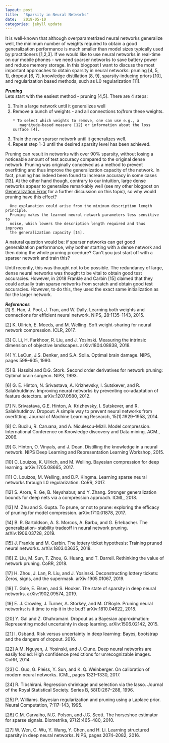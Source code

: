 ```yaml
---
layout: post
title:  "Sparsity in Neural Networks"
date:   2019-05-10 
categories: jekyll update
---
```


It is well-known that although overparametrized neural networks generalize well, the minimum number of weights required to obtain a good generalization performance is much smaller than model sizes typically used by practitioners [1,2,3]. If we would like to use neural networks in real-time on our mobile phones - we need sparser networks to save battery power and reduce memory storage. In this blogpost I want to discuss the most important approaches to obtain sparsity in neural networks: pruning [4, 5, 1], dropout [6, 7], knowledge distillation [8, 9], sparsity-inducing priors [10], and regularization based methods, such as L0 regularization [11]. 

***Pruning***<br>
Lets start with the easiest method - pruning [4,5]. There are 4 steps:
<ol>
<li> Train a large network until it generalizes well </li>
<li> Remove a bunch of weights - and all connections to/from these weights. </li>
 
    * To select which weights to remove, one can use e.g., a 
       magnitude-based measure [12] or information about the loss surface [4]. 

<li> Train the new sparser network until it generalizes well. </li>
<li> Repeat step 1-3 until the desired sparsity level has been achieved. </li>
</ol>

Pruning can result in networks with over 90% sparsity, without losing a noticeable amount of test accuracy compared to the original dense network. Pruning was originally conceived as a method to prevent overfitting and thus improve the generalization capacity of the network. In fact, pruning has indeed been found to increase accuracy in some cases [13]. At the other hand though, contrary to our intuition, large dense networks appear to generalize remarkably well (see my other blogpost on [Generalization Error]({{TiffanyVlaar.github.io}}/jekyll/update/2019/03/27/Generalization.html) for a further discussion on this topic), so why would pruning have this effect? 

      One explanation could arise from the minimum description length principle. 
      Pruning makes the learned neural network parameters less sensitive to 
      noise, which lowers the description length required and thus improves 
      the generalization capacity [14].

A natural question would be: if sparser networks can get good generalization performance, why bother starting with a dense network and then doing the whole pruning procedure? Can't you just start off with a sparser network and train this? 

Until recently, this was thought not to be possible. The redundancy of large, dense neural networks was thought to be vital to obtain good test accuracies. However, in 2018 Frankle and Carbin [15] claimed that they could actually train sparse networks from scratch and obtain good test accuracies. However, to do this, they used the exact same initialization as for the larger network. 

<!---Neural networks are well-known to be overparametrized, and several papers have indicated that the true number of required active weights is much smaller than the model size typically used [1, 2]. At the same time there is a huge interest in deploying neural networks in real-time on mobile devices and other resource-constrained computing environments. Sparsity in neural networks is therefore considered a desirable property as it reduces memory storage and unnecessary computational resources, and thus limits the energy consumption which otherwise would rapidly deplete the batteries of mobile devices. 

Until recently, it was generally believed that although neural networks are overparameterized, that this redundancy was necessary to obtain good generalization performance. Therefore, the general consensus was that one should first train a large, dense network before reducing the model size using pruning methods. A recent paper by Frankle and Carbin [15] claimed however that sparse networks, obtained by pruning a large network, can be trained from scratch (in isolation from the larger network) and obtain similar test accuracies as the original, larger network. To achieve this, they used the exact same initialization for the sparse network as the initialization that was used when first training the larger network (apart from the pruned weights which were set to zero and subse- quently frozen during the training procedure). The initialization therefore appears to play a key role. There is however some controversy surrounding this paper: Liu et al. [16] don’t see much advantage of using this initialization compared to using a random initialization, Zhou et al. [17] claim that the only important part of the initialization is the sign, not the magnitude of the relative weights, and Gale et al. [18] weren’t able to reproduce the results found by Frankle and Carbin [15] at all for more complex tasks and larger size models. The general take-away from all of these papers is however that pruning can be seen as a sort of architecture search, i.e., it can be used to build the skeleton of the neural network, where the values of the obtained weights are of lesser importance [19]. It is also clear that better baseline evaluations are necessary to effectively study and compare different pruning methods, as the claims made about the performance of proposed pruning methods (such as L0 regularization [11]) are often subsequently refuted in other papers which used larger data set sizes or tested the method on different problems [16, 18].

The dropout technique was designed to combat overfitting a few years ago [6, 7] and quickly became immensely popular. For each training sample the dropout technique randomly sub-samples part of the network and temporarily ignores the neurons that were not selected, meaning that these neurons do not contribute to the forward pass and are not updated during the backward pass. Neurons are dropped out randomly with probability p and at the end of the procedure the values of the weights should be rescaled by the dropout rate. In a way dropout collects information from a whole ensemble of thinned neural networks, which all share many weights. Randomly switching off some weights at each iteration prevents the neural network from memorising the full training set (and thus prevents overfitting) and forces each of the weights to take more responsibility for the final prediction, which is thought to improve the generalization capacity of the neural network. Gal and Ghahramani [20] provided a probabilistic interpretation of dropout and proposed a way to obtain an uncertainty measure for neural networks on which dropout was applied before each weight layer, a procedure also known as Monte-Carlo dropout. However, Osband [21] has argued that Monte-Carlo dropout actually measures the risk rather than the uncertainty, i.e., he showed that the measure computed by Monte-Carlo dropout does not decrease with more data. No clear agreement seems to have been reached on this matter.

Knowledge distillation was first proposed by Bucilu et al. [8] as a means to save computational resources and limit the memory footprint by distilling knowledge from a deep and complex network to a smaller network. The idea was picked up and generalized by Hinton et al. [9]. Ideally one wants to preserve the generalization capacity of the larger "teacher" network. This is done by transferring latent information, also known as "dark knowledge", which is hidden in the confidence estimates that the teacher assigns to all of the categories, to the smaller "student" network by matching the soft-max layer outputs (rather than just the predicted labels). By using a higher temperature at the softmax layer, the obtained information can be maximized, as at higher temperatures the soft-max layer outputs have higher entropies and are less spiked. This temperature needs to be set empirically and is shared by all training samples. It is important to note at this point that in contrast with general belief, the softmax outputs can not be directly equated to representing model confidence. As illustrated by Gal and Ghahramani [20] a model can be still be uncertain about its predictions despite having a high softmax output. Large neural networks tend to be overconfident in their predictions, e.g., when presented with new unrecognizable images far outside of any of the training classes, DNNs were shown to misclassify these as part of a specific training class with high confidence [22]. Additionally, Szegedy et al. [56] showed that introducing subtle perturbations to a training image can change the softmax outputs to arbitrary values (an example of an adversarial perturbation). Introducing a temperature scaling of the softmax can be seen as a way to mitigate this problem [23]. 

In a Bayesian context, sparsity-inducing priors can also be used to achieve compression. Examples of sparsity-inducing priors are the Laplace prior, which can be interpreted as the Bayesian variant of L1 regularization/LASSO [24, 25]  (which attempts to minimise the sum of the absolute values of the network’s parameters), and the Horseshoe prior [26]. The horseshoe prior has heavy tails, which allows important nodes to remain un-shrunk, while its spike at the origin can turn off nodes and introduce severe sparsity. The ability of the horseshoe prior to leave important weights unaffected makes it sometimes preferable to the Laplace prior. Finally, it is important to note that in practice not all forms of sparsity are equally effective in reducing the computational cost. Many compression approaches result in non-structured sparsity which typically leads to limited speed-up [27]. A more thorough discussion of this is outside of the scope of this overview, but it is definitely something to keep in mind when designing new approaches for neural network compression.-->

***References*** <br>
[1] S. Han, J. Pool, J. Tran, and W. Dally. Learning both weights and connections for efficient neural network. NIPS, 28:1135–1143, 2015.

[2] K. Ullrich, E. Meeds, and M. Welling. Soft weight-sharing for neural network compression. ICLR, 2017.

[3] C. Li, H. Farkhoor, R. Liu, and J. Yosinski. Measuring the intrinsic dimension of objective landscapes. arXiv:1804.08838, 2018.

[4] Y. LeCun, J.S. Denker, and S.A. Solla. Optimal brain damage. NIPS, pages 598–605, 1990.

[5] B. Hassibi and D.G. Stork. Second order derivatives for network pruning: Optimal brain surgeon. NIPS, 1993.

[6] G. E. Hinton, N. Srivastava, A. Krizhevsky, I. Sutskever, and R. Salakhutdinov. Improving neural networks by preventing co-adaptation of feature detectors. arXiv:1207.0580, 2012.

[7] N. Srivastava, G.E. Hinton, A. Krizhevsky, I. Sutskever, and R. Salakhutdinov. Dropout: A simple way to prevent neural networks from overfitting. Journal of Machine Learning Research, 15(1):1929–1958, 2014.

[8] C. Bucilu, R. Caruana, and A. Niculescu-Mizil. Model compression. International Conference on Knowledge discovery and Data mining. ACM., 2006.

[9] G. Hinton, O. Vinyals, and J. Dean. Distilling the knowledge in a neural network.
NIPS Deep Learning and Representation Learning Workshop, 2015.

[10] C. Louizos, K. Ullrich, and M. Welling. Bayesian compression for deep learning. arXiv:1705.08665, 2017.

[11] C. Louizos, M. Welling, and D.P. Kingma. Learning sparse neural networks through L0 regularization. CoRR, 2017.

[12] S. Arora, R. Ge, B. Neyshabur, and Y. Zhang. Stronger generalization bounds for deep nets via a compression approach. ICML, 2018.

[13] M. Zhu and S. Gupta. To prune, or not to prune: exploring the efficacy of pruning for model compression. arXiv:1710.01878, 2017.

[14] B. R. Bartoldson, A. S. Morcos, A. Barbu, and G. Erlebacher. The generalization- stability tradeoff in neural network pruning. arXiv:1906.03728, 2019.

[15] J. Frankle and M. Carbin. The lottery ticket hypothesis: Training pruned neural networks. arXiv:1803.03635, 2018.

[16] Z. Liu, M. Sun, T. Zhou, G. Huang, and T. Darrell. Rethinking the value of network pruning. CoRR, 2018.

[17] H. Zhou, J. Lan, R. Liu, and J. Yosinski. Deconstructing lottery tickets: Zeros, signs, and the supermask. arXiv:1905.01067, 2019.

[18] T. Gale, E. Elsen, and S. Hooker. The state of sparsity in deep neural networks. arXiv:1902.09574, 2019.

[19] E. J. Crowley, J. Turner, A. Storkey, and M. O’Boyle. Pruning neural networks: is it time to nip it in the bud? arXiv:1810.04622, 2018.

[20] Y. Gal and Z. Ghahramani. Dropout as a Bayesian approximation: Representing
model uncertainty in deep learning. arXiv:1506.02142, 2015.

[21] I. Osband. Risk versus uncertainty in deep learning: Bayes, bootstrap and the dangers of dropout. 2016.

[22] A.M. Nguyen, J. Yosinski, and J. Clune. Deep neural networks are easily fooled: High confidence predictions for unrecognizable images. CoRR, 2014.

[23] C. Guo, G. Pleiss, Y. Sun, and K. Q. Weinberger. On calibration of modern neural
networks. ICML, pages 1321–1330, 2017.

[24] R. Tibshirani. Regression shrinkage and selection via the lasso. Journal of the Royal Statistical Society. Series B, 58(1):267–288, 1996.

[25] P. Williams. Bayesian regularization and pruning using a Laplace prior. Neural Computation, 7:117–143, 1995.

[26] C.M. Carvalho, N.G. Polson, and J.G. Scott. The horseshoe estimator for sparse signals. Biometrika, 97(2):465–480, 2010.
 
[27] W. Wen, C. Wu, Y. Wang, Y. Chen, and H. Li. Learning structured sparsity in deep neural networks. NIPS, pages 2074–2082, 2016.

